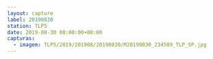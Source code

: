 ```yaml
---
layout: capture
label: 20190830
station: TLP5
date: 2019-08-30 00:00:00+00:00
capturas:
  - imagem: TLP5/2019/201908/20190830/M20190830_234509_TLP_5P.jpg
---
```

